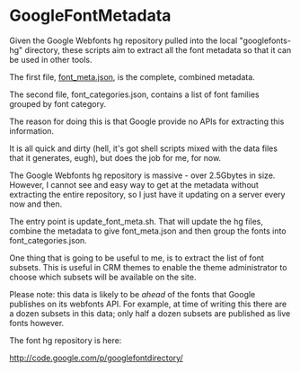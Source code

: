 GoogleFontMetadata
==================

Given the Google Webfonts hg repository pulled into the local "googlefonts-hg" directory,
these scripts aim to extract all the font metadata so that it can be used in other
tools.

The first file, [font_meta.json](https://raw.github.com/academe/GoogleFontMetadata/master/font_meta.json), is the complete, combined metadata.

The second file, font_categories.json, contains a list of font families grouped by
font category.

The reason for doing this is that Google provide no APIs for extracting this
information.

It is all quick and dirty (hell, it's got shell scripts mixed with the data files that it
generates, eugh), but does the job for me, for now.

The Google Webfonts hg repository is massive - over 2.5Gbytes in size. However, I cannot see
and easy way to get at the metadata without extracting the entire repository, so I just
have it updating on a server every now and then.

The entry point is update_font_meta.sh. That will update the hg files, combine the metadata
to give font_meta.json and then group the fonts into font_categories.json.

One thing that is going to be useful to me, is to extract the list of font subsets. This is
useful in CRM themes to enable the theme administrator to choose which subsets will be
available on the site.

Please note: this data is likely to be *ahead* of the fonts that Google publishes on its
webfonts API. For example, at time of writing this there are a dozen subsets in this data;
only half a dozen subsets are published as live fonts however.

The font hg repository is here:

http://code.google.com/p/googlefontdirectory/
